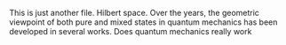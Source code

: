 This is just another file.
Hilbert space. Over the years, the geometric viewpoint of both pure and mixed
states in quantum mechanics has been developed in several works. Does quantum mechanics really work
